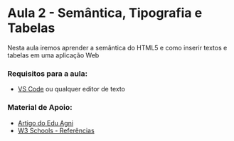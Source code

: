 # Aula 2 - Semântica, Tipografia e Tabelas

Nesta aula iremos aprender a semântica do HTML5 e como inserir textos e tabelas em uma aplicação Web


### Requisitos para a aula:

- [VS Code](https://code.visualstudio.com/) ou qualquer editor de texto


### Material de Apoio:

- [Artigo do Edu Agni](https://medium.com/@eduagni/html5-entendendo-a-estrutura-e-a-sem%C3%A2ntica-db5f17808c7)
- [W3 Schools - Referências](https://tableless.com.br/categories/html/)
